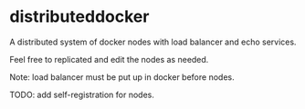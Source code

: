 # distributeddocker
A distributed system of docker nodes with load balancer and echo services.

Feel free to replicated and edit the nodes as needed. 

Note: load balancer must be put up in docker before nodes.

TODO: add self-registration for nodes.
